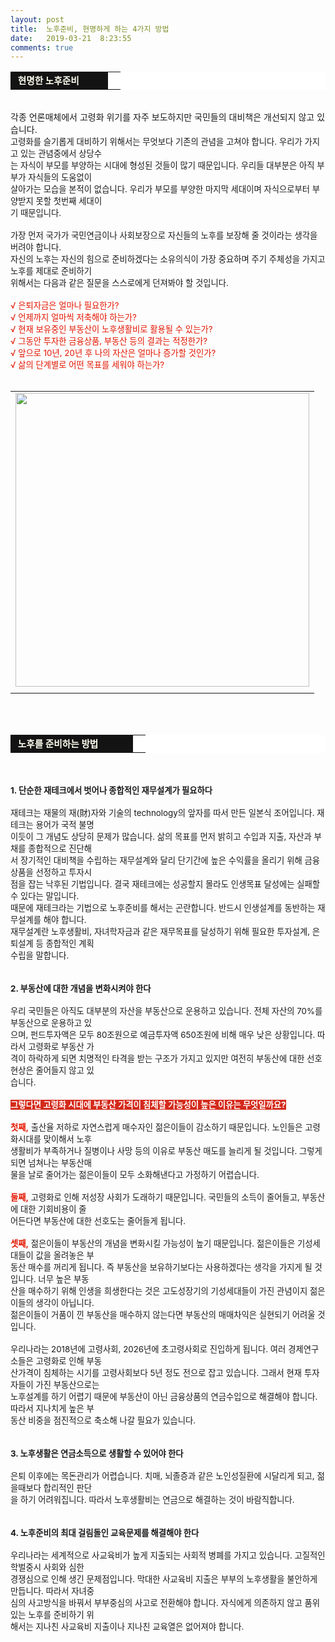 ```yaml
---
layout: post
title:  노후준비, 현명하게 하는 4가지 방법
date:   2019-03-21  8:23:55
comments: true
---
```






<div><table width="99%" bgcolor="#ffffff" cellspacing="1" cellpadding="2"><tbody><tr><td width="140" bgcolor="#141313" style-="border-bottom:#141313 1px solid; border-left:#141313 1px solid; border-top:#141313 1px solid; &#13;&#10;border-right:#141313 1px solid"><span style="color: rgb(0, 0, 0); font-family: 맑은 고딕, dotum, verdana; font-size: 11pt;"><strong><span syle="font-size:11pt"><font color="#fffff0">&nbsp;현명한 노후준비</font></span></strong></span></td><td style="border-width: 0px 0px 1px; border-style: solid; border-color: rgb(255, 255, 255) rgb(255, 255, 255) rgb(20, 19, 19);"><span style="font-size: 11pt;"><font color="#000000">&nbsp;</font></span></td></tr></tbody></table><br>각종 언론매체에서 고령화 위기를 자주 보도하지만 국민들의 대비책은 개선되지 않고 있습니다.<br><span style="font-size: 10pt;">고령화를 슬기롭게 대비하기 위해서는 무엇보다 기존의 관념을 고쳐야 합니다. 우리가 가지고 있는 관념중에서 </span><span style="font-size: 10pt;">상당수<br> 는 자식이 부모를 부양하는 시대에 형성된 것들이 많기 때문입니다. 우리들 대부분은 아직 부부가 자식들</span><span style="font-size: 10pt;">의 도움없이 <br> 살아가는 모습을 본적이 없습니다. 우리가 부모를 부양한 마지막 세대이며 자식으로부터 부양받지 </span><span style="font-size: 10pt;">못할 첫번째 세대이<br> 기 때문입니다.</span><br><br><span style="font-size: 10pt;">가장 먼저 국가가 국민연금이나 사회보장으로 자신들의 노후를 보장해 줄 것이라는 생각을 버려야 합니다.</span><br><span style="font-size: 10pt;">자신의 노후는 자신의 힘으로 준비하겠다는 소유의식이 가장 중요하며 주기 주체성을 가지고 노후를 제대로 준</span><span style="font-size: 10pt;">비하기 <br> 위해서는 다음과 같은 질문을 스스로에게 던져봐야 할 것입니다.</span><br><br><font color="#e31600"><span style="font-size: 10pt;">√ 은퇴자금은 얼마나 필요한가?</span><br><span style="font-size: 10pt;">√ 언제까지 얼마씩 저축해야 하는가?</span><br><span style="font-size: 10pt;">√ 현재 보유중인 부동산이 노후생활비로 활용될 수 있는가?</span><br><span style="font-size: 10pt;">√ 그동안 투자한 금융상품, 부동산 등의 결과는 적정한가?</span><br><span style="font-size: 10pt;">√ 앞으로 10년, 20년 후 나의 자산은 얼마나 증가할 것인가?</span><br><span style="font-size: 10pt;">√ 삶의 단계별로 어떤 목표를 세워야 하는가?</span></font><br><br></div><div><p><table width="100%"><tbody><tr><td align="middle"><div class="imageblock center" style="text-align: center; clear: both;"><span data-url="https://t1.daumcdn.net/cfile/tistory/140EF2144C20415686?download" data-lightbox="lightbox"><img width="470" height="352" style="height: auto; cursor: pointer; max-width: 100%;" alt="" src="https://t1.daumcdn.net/cfile/tistory/140EF2144C20415686" filename="cfile29.uf@140EF2144C20415686F8BF.jpg" filemime=""></span></div></td></tr><tr><td align="middle">

 

 </td></tr></tbody></table><br><br><table width="99%" bgcolor="#ffffff" cellspacing="1" cellpadding="2"><tbody><tr><td width="180" bgcolor="#141313" style-="border-bottom:#141313 1px solid; border-left:#141313 1px solid; border-top:#141313 1px solid; &#13;&#10;border-right:#141313 1px solid"><span style="color: rgb(0, 0, 0); font-family: 맑은 고딕, dotum, verdana; font-size: 11pt;"><strong><span syle="font-size:11pt"><font color="#fffff0">&nbsp;노후를 준비하는 방법</font></span></strong></span></td><td style="border-width: 0px 0px 1px; border-style: solid; border-color: rgb(255, 255, 255) rgb(255, 255, 255) rgb(20, 19, 19);"><span style="font-size: 11pt;"><font color="#000000">&nbsp;</font></span></td></tr></tbody></table><br><br><span style="font-size: 10pt;"><strong>1. 단순한 재테크에서 벗어나 종합적인 재무설계가 필요하다</strong></span><br><br><span style="font-size: 10pt;">재테크는 재물의 재(財)자와 기술의 technology의 앞자를 따서 만든 일본식 조어입니다. 재테크는 용어가 국적 불명<br> 이듯이 그 개념도 상당히 문제가 많습니다. 삶의 목표를 먼저 밝히고 수입과 지출, 자산과 부채를 종합적으로 진단해<br> 서 장기적인 대비책을 수립하는 재무설계와 달리 단기간에 높은 수익률을 올리기 위해 금융상품을 선정하고 투자시<br> 점을 잡는 낙후된 기법입니다. 결국 재테크에는 성공할지 몰라도 인생목표 달성에는 실패할 수 있다는 말입니다.<br></span><span style="font-size: 10pt;">때문에&nbsp;재테크라는 기법으로 노후준비를 해서는 곤란합니다. 반드시 인생설계를 동반하는 재무설계를 해야 합니다. <br>재무설계란 노후생활비, 자녀학자금과 같은 재무목표를 달성하기 위해 필요한 투자설계, 은퇴설계 등 종합적인 계획<br> 수립을 말합니다. </span><br><br><br><span style="font-size: 10pt;"><strong>2. 부동산에 대한 개념을 변화시켜야 한다</strong></span><br><br><span style="font-size: 10pt;">우리 국민들은 아직도 대부분의 자산을 부동산으로 운용하고 있습니다. 전체 자산의 70%를 부동산으로 운용하고 있<br> 으며, 펀드투자액은 모두 80조원으로 예금투자액 650조원에 비해 매우 낮은 상황입니다. 따라서 고령화로 부동산 가<br> 격이 하락하게 되면 치명적</span><span style="font-size: 10pt;">인 타격을 받는 구조가 가지고 있지만 여전히 부동산에 대한 선호현상은 줄어들지 않고 있<br> 습니다.</span><br><br><span style="font-size: 10pt;"><font color="#ffffff" style="background-color: rgb(212, 42, 27);"><strong>그렇다면 고령화 시대에 부동산 가격이 침체할 가능성이 높은 이유는 무엇일까요?</strong></font></span><br><br><span style="font-size: 10pt;"><strong><font color="#e31600" style="background-color: rgb(255, 255, 255);">첫째,</font></strong> 출산율 저하로 자연스럽게 매수자인 젊은이들이 감소하기 때문입니다. 노인들은 고령화시대를 맞이해서 노후<br> 생활비가 부족하거나 질병이나 사망 등의 이유로 부동산 매도를 늘리게 될 것입니다. 그렇게되면 넘쳐나는 부동산매<br> 물을 날로 줄어가는 젊은이들이 모두 소화해낸다고 가정하기 어렵습니다.</span><br><br><span style="font-size: 10pt;"><strong><font color="#e31600">둘째,</font></strong> 고령화로 인해 저성장 사회가 도래하기 때문입니다. 국민들의 소득이 줄어들고, 부동산에 대한 기회비용이 줄<br> 어든다면 부동산에 대한 선호도는 줄어들게 됩니다.</span><br><br><span style="font-size: 10pt;"><strong><font color="#e31600">셋째,</font></strong> 젊은이들이 부동산의 개념을 변화시킬 가능성이 높기 때문입니다. 젊은이들은 기성세대들이&nbsp;값을 올려놓은 부<br> 동산 매수를 꺼리게 됩니다. 즉 부동산을 보유하기보다는 사용하겠다는 생각을 가지게 될 것입니다. 너무 높은 부동<br> 산을 매수하기 위해 인생을 희생한다는 것은 고도성장기의 기성세대들이 가진 관념이지 젊은이들의 생각이 아닙니다. <br>젊은이들이 거품이 낀 부동산을 매수하지 않는다면 부동산의&nbsp;매매차익은 실현되기 어려울 것입니다.</span><br><br><span style="font-size: 10pt;">우리나라는 2018년에 고령사회, 2026년에 초고령사회로 진입하게 됩니다. 여러 경제연구소들은 고령화로 인해 부동<br> 산가격이 침체하는 시기를 고령사회보다 5년 정도 전으로 잡고 있습니다.&nbsp;그래서 현재 투자자들이 가진 부동산으로는 <br> 노후설계를 하기 어렵기 때문에 부동산이 아닌 금융상품의 연금수입으로 해결해야 합니다. 따라서 지나치게 높은 부<br> 동산 비중을 점진적으로 축소해 나갈 필요가 있습니다. </span><br><br><br><strong><span style="font-size: 10pt;">3. 노후생활은 연금소득으로 생활할 수 있어야 한다</span><br><br></strong><span style="font-size: 10pt;">은퇴 이후에는 목돈관리가 어렵습니다. 치매, 뇌졸증과 같은 노인성질환에 시달리게 되고, 젊을때보다 합리적인 판단<br> 을 하기 어려워집니다. 따라서 노후생활비는 연금으로 해결하는 것이 바람직합니다. </span><br><br><br><span style="font-size: 10pt;"><strong>4. 노후준비의 최대 걸림돌인 교육문제를 해결해야 한다</strong></span><br><br><span style="font-size: 10pt;">우리나라는 세계적으로 사교육비가 높게 지출되는 사회적 병폐를 가지고 있습니다. 고질적인 학벌중시 사회와 심한 <br> 경쟁심으로 인해 생긴 문제점입니다. 막대한 사교육비 지출은 부부의 노후생활을 불안하게 만듭니다. 따라서 자녀중<br> 심의 사고방식을 바꿔서 부부중심의 사고로 전환해야 합니다. 자식에게 의존하지 않고 품위있는 노후를 준비하기 위<br> 해서는 지나친 사교육비 지출이나 지나친 교육열은 없어져야 합니다.</span><br></p></div><p><br></p>
